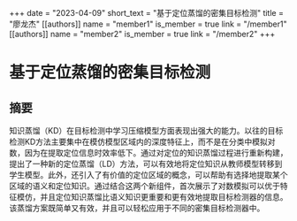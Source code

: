 +++
date = "2023-04-09"
short_text = "基于定位蒸馏的密集目标检测"
title = "廖龙杰"
[[authors]]
    name = "member1"
    is_member = true
    link = "/member1"
[[authors]]
    name = "member2"
    is_member = true
    link = "/member2"
+++



# 基于定位蒸馏的密集目标检测

## 摘要
知识蒸馏（KD）在目标检测中学习压缩模型方面表现出强大的能力。以往的目标检测KD方法主要集中在模仿模型区域内的深度特征上，而不是在分类中模拟对数，因为在提取定位信息时效率低下。通过对定位的知识蒸馏过程进行重新构建，提出了一种新的定位蒸馏（LD）方法，可以有效地将定位知识从教师模型转移到学生模型。此外，还引入了有价值的定位区域的概念，可以帮助有选择地提取某个区域的语义和定位知识。通过结合这两个新组件，首次展示了对数模拟可以优于特征模仿，并且定位知识蒸馏比语义知识更重要和更有效地提取目标检测器的信息。该蒸馏方案既简单又有效，并且可以轻松应用于不同的密集目标检测器中。